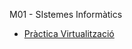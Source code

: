 M01 - SIstemes Informàtics

- [Pràctica Virtualització](https://htmlpreview.github.io/?https://github.com/hache2212/Portfoli/blob/main/Moduls/M01-SistemesInformatics/UF1/Pr%C3%A0ctica%20Virtualitzaci%C3%B3/Pr%C3%A0cticaVirtualitzaci%C3%B3.html)
